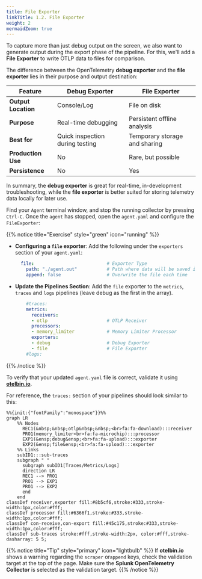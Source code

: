 ```yaml
---
title: File Exporter
linkTitle: 1.2. File Exporter
weight: 2
mermaidZoom: true
---
```


To capture more than just debug output on the screen, we also want to generate output during the export phase of the pipeline. For this, we'll add a **File Exporter** to write OTLP data to files for comparison.

The difference between the OpenTelemetry **debug exporter** and the **file exporter** lies in their purpose and output destination:

| Feature             | Debug Exporter                  | File Exporter                 |
|---------------------|---------------------------------|-------------------------------|
| **Output Location** | Console/Log                     | File on disk                  |
| **Purpose**         | Real-time debugging             | Persistent offline analysis   |
| **Best for**        | Quick inspection during testing | Temporary storage and sharing |
| **Production Use**  | No                              | Rare, but possible            |
| **Persistence**     | No                              | Yes                           |

In summary, the **debug exporter** is great for real-time, in-development troubleshooting, while the **file exporter** is better suited for storing telemetry data locally for later use.

Find your `Agent` terminal window, and stop the running collector by pressing `Ctrl-C`. Once the `agent` has stopped, open the `agent.yaml` and configure the `FileExporter`:

{{% notice title="Exercise" style="green" icon="running" %}}

- **Configuring a `file` exporter**: Add the following under the `exporters` section of your `agent.yaml`:

  ```yaml
    file:                           # Exporter Type
      path: "./agent.out"           # Path where data will be saved in OTLP json format
      append: false                 # Overwrite the file each time
  ```

- **Update the Pipelines Section**: Add the `file` exporter to the `metrics`, `traces` and `logs` pipelines (leave debug as the first in the array).

  ```yaml
      #traces:       
      metrics:
        receivers:
        - otlp                      # OTLP Receiver
        processors:
        - memory_limiter            # Memory Limiter Processor
        exporters:
        - debug                     # Debug Exporter
        - file                      # File Exporter
      #logs:
  ```

{{% /notice %}}

To verify that your updated `agent.yaml` file is correct, validate it using [**otelbin.io**](https://www.otelbin.io/).

For reference, the `traces:` section of your pipelines should look similar to this:

```mermaid
%%{init:{"fontFamily":"monospace"}}%%
graph LR
    %% Nodes
      REC1(&nbsp;&nbsp;otlp&nbsp;&nbsp;<br>fa:fa-download):::receiver
      PRO1(memory_limiter<br>fa:fa-microchip):::processor
      EXP1(&ensp;debug&ensp;<br>fa:fa-upload):::exporter
      EXP2(&ensp;file&ensp;<br>fa:fa-upload):::exporter
    %% Links
    subID1:::sub-traces
    subgraph " "
      subgraph subID1[Traces/Metrics/Logs]
      direction LR
      REC1 --> PRO1
      PRO1 --> EXP1
      PRO1 --> EXP2
      end
    end
classDef receiver,exporter fill:#8b5cf6,stroke:#333,stroke-width:1px,color:#fff;
classDef processor fill:#6366f1,stroke:#333,stroke-width:1px,color:#fff;
classDef con-receive,con-export fill:#45c175,stroke:#333,stroke-width:1px,color:#fff;
classDef sub-traces stroke:#fff,stroke-width:2px, color:#fff,stroke-dasharray: 5 5;
```

<!--
![otelbin-a-1-2-w](../../images/agent-1-2-metrics.png?width=25vw)
-->

{{% notice title="Tip" style="primary" icon="lightbulb" %}}
If **otelbin.io** shows a warning regarding the `scraper` or`append` keys, check the validation target at the top of the page. Make sure the **Splunk OpenTelemetry Collector** is selected as the validation target.
{{% /notice %}}
